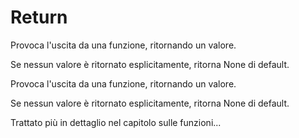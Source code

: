 # Return


Provoca l'uscita da una funzione, ritornando un valore. 

Se nessun valore è ritornato esplicitamente, ritorna None di default.

Provoca l'uscita da una funzione, ritornando un valore. 

Se nessun valore è ritornato esplicitamente, ritorna None di default.

Trattato più in dettaglio nel capitolo sulle funzioni...

<!-- TODO: link a funzioni-->